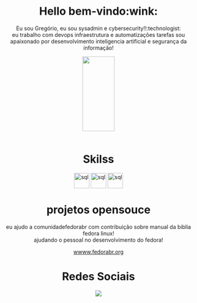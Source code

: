 <div align="center">
 <h1>Hello bem-vindo:wink:</h1>
  <p>Eu sou Gregório, eu sou sysadmin e cybersecurity!!:technologist:	</br>
  eu trabalho com devops infraestrutura e automatizações tarefas sou apaixonado por desenvolvimento inteligencia artificial e segurança da informação!
 </p>
</div>

<div align="center">  
  <img width="41%" height="195px" src="https://github-readme-stats.vercel.app/api/top-langs/?username=gregoriodelucca&layout=compact&hide_border=true&title_color=00bfbf&text_color=00bfbf&bg_color=0d1117" />
 
</div>
</div>

<div align="center"><br>
  <h1>Skilss</h1>
      <img align="center" alt="sql" height= "40" width="40"   src="https://cdn.jsdelivr.net/gh/devicons/devicon/icons/linux/linux-original.svg">
     <img align="center" alt="sql" height= "40" width="40"   src="https://cdn.jsdelivr.net/gh/devicons/devicon/icons/python/python-original.svg">
     <img align="center" alt="sql" height= "40" width="40"   src="https://cdn.jsdelivr.net/gh/devicons/devicon/icons/mysql/mysql-original.svg">
 </div>
 
<div align="center">
 <h1> projetos opensouce </h1>
 <p> eu ajudo a comunidadefedorabr com contribuição sobre manual da biblia fedora linux!</br> ajudando o pessoal no desenvolvimento do fedora!</p>
 <a href="https://fedorabr.org/discussions/mine"> wwww.fedorabr.org</a>
</div>

<div align="center"> 
 <h1>Redes Sociais</h1>
  <a href="https://www.linkedin.com/in/gregoriodelucca/" target="_blank"><img src="https://img.shields.io/badge/-linkedin-blue?style=for-the-badge&logo=instagram&logoColor=white"</a>
</div> 
 </div>




